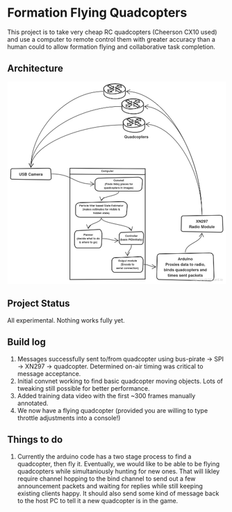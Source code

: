 Formation Flying Quadcopters
============================


This project is to take very cheap RC quadcopters (Cheerson CX10 used) and use a computer to remote control them with greater accuracy than a human could to allow formation flying and collaborative task completion.



Architecture
------------


![System design diagram](docs/quad.png)


Project Status
--------------

All experimental.   Nothing works fully yet.


Build log
---------

1. Messages successfully sent to/from quadcopter using bus-pirate -> SPI -> XN297 -> quadcopter.  Determined on-air timing was critical to message acceptance.
2. Initial convnet working to find basic quadcopter moving objects.  Lots of tweaking still possible for better performance.
3. Added training data video with the first ~300 frames manually annotated.
4. We now have a flying quadcopter (provided you are willing to type throttle adjustments into a console!)


Things to do
------------

1.  Currently the arduino code has a two stage process to find a quadcopter, then fly it.   Eventually, we would like to be able to be flying quadcopters while simultaniously hunting for new ones.   That will likley require channel hopping to the bind channel to send out a few announcement packets and waiting for replies while still keeping existing clients happy.   It should also send some kind of message back to the host PC to tell it a new quadcopter is in the game.
